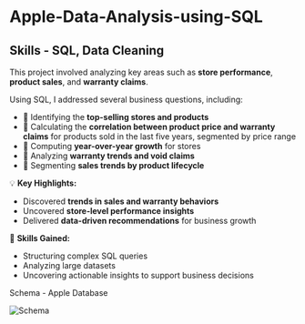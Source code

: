 # Apple-Data-Analysis-using-SQL
## Skills - SQL, Data Cleaning

This project involved analyzing key areas such as **store performance**, **product sales**, and **warranty claims**.

Using SQL, I addressed several business questions, including:

- 🔹 Identifying the **top-selling stores and products**
- 🔹 Calculating the **correlation between product price and warranty claims** for products sold in the last five years, segmented by price range
- 🔹 Computing **year-over-year growth** for stores
- 🔹 Analyzing **warranty trends and void claims**
- 🔹 Segmenting **sales trends by product lifecycle**

💡 **Key Highlights:**

- Discovered **trends in sales and warranty behaviors**
- Uncovered **store-level performance insights**
- Delivered **data-driven recommendations** for business growth

🎯 **Skills Gained:**

- Structuring complex SQL queries  
- Analyzing large datasets  
- Uncovering actionable insights to support business decisions

Schema - Apple Database

![Schema](https://github.com/user-attachments/assets/5443284c-00ac-4dac-9c7a-64a4c493840a)
